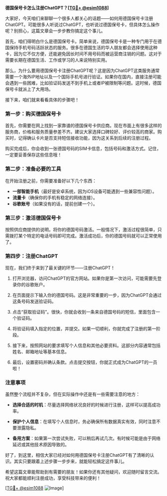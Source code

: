 **德国保号卡怎么注册ChatGPT？[[TG💪+ @esim1088](https://t.me/s/esim1088)]**

大家好，今天咱们来聊聊一个很多人都关心的话题——如何用德国保号卡注册ChatGPT。可能很多人听说过ChatGPT，也听说过德国保号卡，但具体怎么操作呢？别担心，这篇文章会一步步教你搞定这个事儿。

首先，咱们得明白什么是德国保号卡。简单来说，德国保号卡是一种专门用于在德国保持手机号码活跃状态的服务。很多在德国生活的华人朋友都会选择使用这种卡，因为它不仅方便，还能避免因长时间不用号码而被运营商注销的问题。这对于需要长期在德国生活、工作或学习的人来说特别实用。

那么，为什么要用德国保号卡注册ChatGPT呢？这是因为ChatGPT这类服务通常需要一个海外IP地址以及一个国际手机号进行验证。如果你在国内，直接注册可能会遇到一些困难，比如验证码发送不到手机上或者IP被限制等问题。这时候，德国保号卡就派上了大用场。

接下来，咱们就来看看具体的步骤吧！

### 第一步：购买德国保号卡

首先，你需要在网上找到一家靠谱的德国保号卡供应商。现在市面上有很多这样的服务商，价格和服务质量参差不齐。建议大家选择口碑较好、评价较高的商家。购买时，记得确认卡片是否支持短信接收功能，因为这关系到后续的注册过程。

购买完成后，你会收到一张德国号码的SIM卡信息，包括号码和激活方式。记住，一定要妥善保存这些信息哦！

### 第二步：准备必要的工具

在开始注册之前，你需要准备好以下几个东西：
- **一部智能手机**（最好是安卓系统，因为iOS设备可能遇到一些兼容性问题）。
- **流量卡**（确保你的手机有稳定的网络连接）。
- **谷歌账号**（如果没有的话，提前创建一个）。

### 第三步：激活德国保号卡

按照供应商提供的说明，将你的德国号码激活。一般情况下，激活过程很简单，只需拨打某个特定的电话号码即可完成。激活成功后，你的德国号码就可以正常使用了。

### 第四步：注册ChatGPT

现在，我们终于来到了最关键的环节——注册ChatGPT！

1. 打开浏览器，访问ChatGPT的官方网站。如果你是第一次访问，可能需要先登录你的谷歌账户。
   
2. 在页面提示下输入你的德国号码。这是非常重要的一步，因为ChatGPT会通过这条号码发送验证码。

3. 点击“获取验证码”。很快，你就会收到一条来自德国号码的短信，里面包含一个验证码。

4. 将验证码填入指定的位置，并提交。如果一切顺利，你就完成了注册的第一阶段。

5. 接下来，按照网站的要求填写个人信息和其他必要资料。这部分内容通常包括姓名、邮箱地址等基本信息。

6. 最后，设置密码并确认条款。点击提交按钮，你就正式成为ChatGPT的一员啦！

### 注意事项

虽然整个流程并不复杂，但在实际操作中还是有一些需要注意的地方：

- **选择合适的时机**：尽量选择网络状况良好的时候进行注册，这样可以提高成功率。
  
- **保护个人信息**：在填写个人信息时，务必确保所有数据真实有效，同时注意不要泄露隐私。

- **备用方案**：如果第一次尝试失败，可以稍后再试几次。有时候可能是由于网络延迟或其他技术原因导致的。

好了，到这里，相信大家已经对如何用德国保号卡注册ChatGPT有了清晰的认识。其实只要跟着上述步骤一步步来，就能轻松搞定这件事儿。

希望这篇文章能帮助到有需要的朋友！如果你还有其他疑问，欢迎随时留言交流。祝大家都能顺利注册成功，享受科技带来的便利！

[[TG💪+ @esim1088](https://t.me/s/esim1088) ![Image](https://i.postimg.cc/4NQfJmqS/Snipaste-2025-05-13-00-14-12.png)]